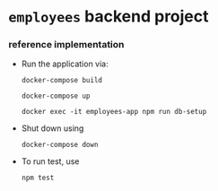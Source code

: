 # `employees` backend project 
### reference implementation

- Run the application via:
  
  `docker-compose build`

  `docker-compose up`

  `docker exec -it employees-app npm run db-setup`

- Shut down using 

  `docker-compose down`

- To run test, use 

  `npm test`